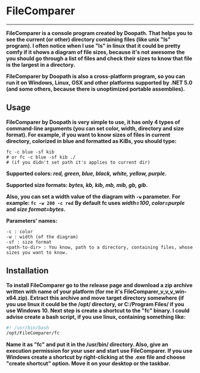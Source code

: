 # FileComparer
****
**FileComparer is a console program created by Doopath. That helps you to see the current
(or other) directory containing files (like unix "ls" program). I often notice when I use
"ls" in linux that it could be pretty comfy if it shows a diagram of file sizes, because it's 
not awesome the you should go through a list of files and check their sizes to know that file is
the largest in a directory.**

**FileComparer by Doopath is also a cross-platform program, so you can run it on Windows, Linux, OSX and other
platforms supported by .NET 5.0 (and some others, because there is unoptimized portable assemblies).**


## Usage

**FileComparer by Doopath is very simple to use, it has only 4 types of command-line arguments
(you can set color, width, directory and size format). For example, if you want to know sizes
of files in current directory, colorized in blue and formatted as KiBs, you should type:**
```shell
fc -c blue -sf kib
# or fc -c blue -sf kib ./
# (if you didn't set path it's applies to current dir)
```

**Supported colors: *red, green, blue, black, white, yellow, purple*.**

**Supported size formats: *bytes, kb, kib, mb, mib, gb, gib*.** 

**Also, you can set a width value of the diagram with ```-w``` parameter.**
**For example: ```fc -w 200 -c red```**
**By default fc uses *width=100*, *color=purple* and *size format=bytes*.**

**Parameters' names:**
```None
-c : color
-w : width (of the diagram)
-sf : size format
<path-to-dir> : You know, path to a directory, containing files, whose sizes you want to know.
```


## Installation
**To install FileComparer go to the release page and download a zip archive written with name of your platform
(for me it's FileComparer_v_v_v_win-x64.zip). Extract this archive and move target directory somewhere
(if you use linux it could be the /opt/ directory, or C:/Program Files/ if you use Windows 10. Next step is create a
shortcut to the "fc" binary. I could advise create a bash script, if you use linux, containing something like:**
```bash
#! /usr/bin/bash
/opt/FileComparer/fc
```
**Name it as "fc" and put it in the /usr/bin/ directory. Also, give an execution permission for your user and start use
FileComparer. If you use Windows create a shortcut by right-clicking at the .exe file and choose "create shortcut"
option. Move it on your desktop or the taskbar.**